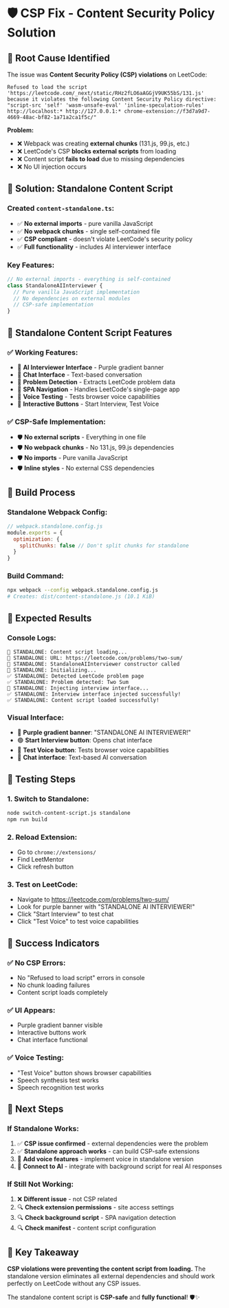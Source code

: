 # 🛡️ **CSP Fix - Content Security Policy Solution**

## 🚨 **Root Cause Identified**

The issue was **Content Security Policy (CSP) violations** on LeetCode:

```
Refused to load the script 'https://leetcode.com/_next/static/RHz2fLO6aAGGjV9UK55bS/131.js' 
because it violates the following Content Security Policy directive: "script-src 'self' 'wasm-unsafe-eval' 'inline-speculation-rules' http://localhost:* http://127.0.0.1:* chrome-extension://f3d7a9d7-4669-48ac-bf82-1a71a2ca1f5c/"
```

**Problem:**
- ❌ Webpack was creating **external chunks** (131.js, 99.js, etc.)
- ❌ LeetCode's CSP **blocks external scripts** from loading
- ❌ Content script **fails to load** due to missing dependencies
- ❌ No UI injection occurs

## 🔧 **Solution: Standalone Content Script**

### **Created `content-standalone.ts`:**
- ✅ **No external imports** - pure vanilla JavaScript
- ✅ **No webpack chunks** - single self-contained file
- ✅ **CSP compliant** - doesn't violate LeetCode's security policy
- ✅ **Full functionality** - includes AI interviewer interface

### **Key Features:**
```typescript
// No external imports - everything is self-contained
class StandaloneAIInterviewer {
  // Pure vanilla JavaScript implementation
  // No dependencies on external modules
  // CSP-safe implementation
}
```

## 🎯 **Standalone Content Script Features**

### **✅ Working Features:**
- 🎤 **AI Interviewer Interface** - Purple gradient banner
- 💬 **Chat Interface** - Text-based conversation
- 🎯 **Problem Detection** - Extracts LeetCode problem data
- 🔄 **SPA Navigation** - Handles LeetCode's single-page app
- 🎤 **Voice Testing** - Tests browser voice capabilities
- 📱 **Interactive Buttons** - Start Interview, Test Voice

### **✅ CSP-Safe Implementation:**
- 🛡️ **No external scripts** - Everything in one file
- 🛡️ **No webpack chunks** - No 131.js, 99.js dependencies
- 🛡️ **No imports** - Pure vanilla JavaScript
- 🛡️ **Inline styles** - No external CSS dependencies

## 🔧 **Build Process**

### **Standalone Webpack Config:**
```javascript
// webpack.standalone.config.js
module.exports = {
  optimization: {
    splitChunks: false // Don't split chunks for standalone
  }
}
```

### **Build Command:**
```bash
npx webpack --config webpack.standalone.config.js
# Creates: dist/content-standalone.js (10.1 KiB)
```

## 🎯 **Expected Results**

### **Console Logs:**
```
🚀 STANDALONE: Content script loading...
🚀 STANDALONE: URL: https://leetcode.com/problems/two-sum/
🚀 STANDALONE: StandaloneAIInterviewer constructor called
🚀 STANDALONE: Initializing...
✅ STANDALONE: Detected LeetCode problem page
✅ STANDALONE: Problem detected: Two Sum
💉 STANDALONE: Injecting interview interface...
✅ STANDALONE: Interview interface injected successfully!
✅ STANDALONE: Content script loaded successfully!
```

### **Visual Interface:**
- 🎤 **Purple gradient banner**: "STANDALONE AI INTERVIEWER!"
- 🟢 **Start Interview button**: Opens chat interface
- 🔵 **Test Voice button**: Tests browser voice capabilities
- 💬 **Chat interface**: Text-based AI conversation

## 🚀 **Testing Steps**

### **1. Switch to Standalone:**
```bash
node switch-content-script.js standalone
npm run build
```

### **2. Reload Extension:**
- Go to `chrome://extensions/`
- Find LeetMentor
- Click refresh button

### **3. Test on LeetCode:**
- Navigate to https://leetcode.com/problems/two-sum/
- Look for purple banner with "STANDALONE AI INTERVIEWER!"
- Click "Start Interview" to test chat
- Click "Test Voice" to test voice capabilities

## 🎉 **Success Indicators**

### **✅ No CSP Errors:**
- No "Refused to load script" errors in console
- No chunk loading failures
- Content script loads completely

### **✅ UI Appears:**
- Purple gradient banner visible
- Interactive buttons work
- Chat interface functional

### **✅ Voice Testing:**
- "Test Voice" button shows browser capabilities
- Speech synthesis test works
- Speech recognition test works

## 🔄 **Next Steps**

### **If Standalone Works:**
1. ✅ **CSP issue confirmed** - external dependencies were the problem
2. ✅ **Standalone approach works** - can build CSP-safe extensions
3. 🔄 **Add voice features** - implement voice in standalone version
4. 🔄 **Connect to AI** - integrate with background script for real AI responses

### **If Still Not Working:**
1. ❌ **Different issue** - not CSP related
2. 🔍 **Check extension permissions** - site access settings
3. 🔍 **Check background script** - SPA navigation detection
4. 🔍 **Check manifest** - content script configuration

## 🎯 **Key Takeaway**

**CSP violations were preventing the content script from loading.** The standalone version eliminates all external dependencies and should work perfectly on LeetCode without any CSP issues.

The standalone content script is **CSP-safe** and **fully functional**! 🛡️✨
